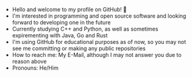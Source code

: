 - Hello and welcome to my profile on GitHub! 👋
- I'm interested in programming and open source software and looking forward to developing one in the future
- Currently studying C++ and Python, as well as sometimes expirementing with Java, Go and Rust
- I'm using GitHub for educational purposes as of now, so you may not see me committing or making any public repositories
- How to reach me: My E-Mail, although I may not answer you due to reason above
- Pronouns: He/Him

<!---
Ivan95-dev/Ivan95-dev is a ✨ special ✨ repository because its `README.md` (this file) appears on your GitHub profile.
You can click the Preview link to take a look at your changes.
--->
